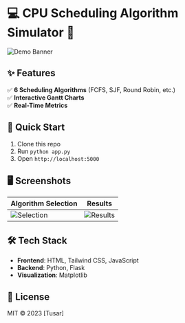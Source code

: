 # 💻 CPU Scheduling Algorithm Simulator 🌈  

![Demo Banner](https://imgur.com/xqpo8BH.jpg)  

## ✨ Features  
✅ **6 Scheduling Algorithms** (FCFS, SJF, Round Robin, etc.)  
✅ **Interactive Gantt Charts**  
✅ **Real-Time Metrics**  

## 🚀 Quick Start  
1. Clone this repo  
2. Run `python app.py`  
3. Open `http://localhost:5000`  

## 🖥️ Screenshots  
| Algorithm Selection | Results |  
|---------------------|---------|  
| ![Selection](https://imgur.com/xqpo8BH.jpg) | ![Results](https://imgur.com/neGskmb.jpg) |  

## 🛠️ Tech Stack  
- **Frontend**: HTML, Tailwind CSS, JavaScript  
- **Backend**: Python, Flask  
- **Visualization**: Matplotlib  

## 📜 License  
MIT © 2023 [Tusar]  
